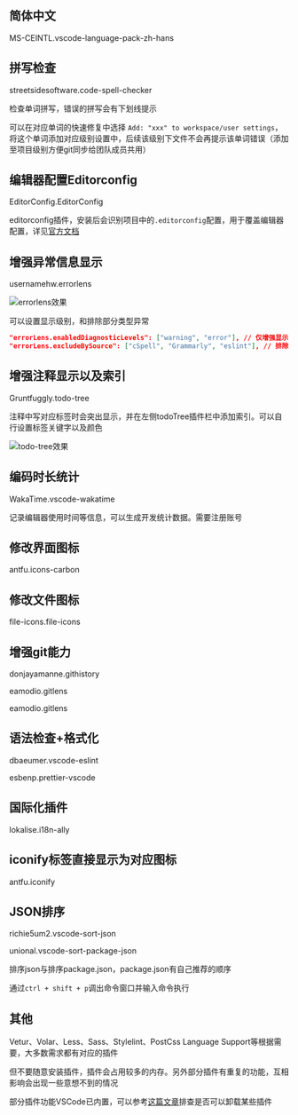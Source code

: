 ## 简体中文

MS-CEINTL.vscode-language-pack-zh-hans

## 拼写检查

streetsidesoftware.code-spell-checker

检查单词拼写，错误的拼写会有下划线提示

可以在对应单词的快速修复中选择 `Add: "xxx" to workspace/user settings`，将这个单词添加对应级别设置中，后续该级别下文件不会再提示该单词错误（添加至项目级别方便git同步给团队成员共用）

## 编辑器配置Editorconfig

EditorConfig.EditorConfig

editorconfig插件，安装后会识别项目中的`.editorconfig`配置，用于覆盖编辑器配置，详见[官方文档](https://editorconfig.org/)

## 增强异常信息显示

usernamehw.errorlens

![errorlens效果](/images/tools/vscode-extension-1.png)

可以设置显示级别，和排除部分类型异常

```JSON
"errorLens.enabledDiagnosticLevels": ["warning", "error"], // 仅增强显示警告和错误
"errorLens.excludeBySource": ["cSpell", "Grammarly", "eslint"], // 排除拼写、语法异常
```

## 增强注释显示以及索引

Gruntfuggly.todo-tree

注释中写对应标签时会突出显示，并在左侧todoTree插件栏中添加索引。可以自行设置标签关键字以及颜色

![todo-tree效果](/images/tools/vscode-extension-2.png)



## 编码时长统计

WakaTime.vscode-wakatime

记录编辑器使用时间等信息，可以生成开发统计数据。需要注册账号

## 修改界面图标

antfu.icons-carbon

## 修改文件图标

file-icons.file-icons

## 增强git能力

donjayamanne.githistory

eamodio.gitlens

eamodio.gitlens

## 语法检查+格式化

dbaeumer.vscode-eslint

esbenp.prettier-vscode

## 国际化插件

lokalise.i18n-ally

## iconify标签直接显示为对应图标

antfu.iconify

## JSON排序

richie5um2.vscode-sort-json

unional.vscode-sort-package-json

排序json与排序package.json，package.json有自己推荐的顺序

通过`ctrl + shift + p`调出命令窗口并输入命令执行

## 其他

Vetur、Volar、Less、Sass、Stylelint、PostCss Language Support等根据需要，大多数需求都有对应的插件

但不要随意安装插件，插件会占用较多的内存。另外部分插件有重复的功能，互相影响会出现一些意想不到的情况

部分插件功能VSCode已内置，可以参考[这篇文章](https://juejin.cn/post/6844904115798016008)排查是否可以卸载某些插件

